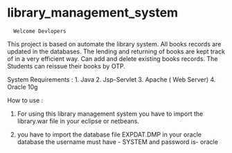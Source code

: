 # library_management_system

      Welcome Devlopers
 This project is based on automate the library system. All books records are updated in the databases. The lending and returning of books are kept track of in a very efficient way. Can add and delete existing books records. The Students can reissue their books by OTP.
 

System Requirements :
      1.	Java
      2.	Jsp-Servlet
      3.	Apache ( Web Server)
      4.	Oracle 10g 
      
 How to use :
 
  1. For using this library management system you have to import the library.war file in your eclipse or netbeans.
  
  2. you have to import the database file EXPDAT.DMP in your oracle database the username must have - SYSTEM and password is- oracle
